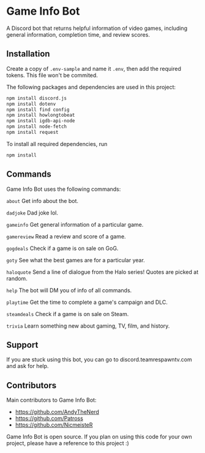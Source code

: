 # Game Info Bot
A Discord bot that returns helpful information of video games, including general information, completion time, and review scores.

## Installation
Create a copy of `.env-sample` and name it `.env`, then add the required tokens. This file won't be commited.

The following packages and dependencies are used in this project: 
```bash
npm install discord.js
npm install dotenv
npm install find config
npm install howlongtobeat
npm install igdb-api-node
npm install node-fetch
npm install request
```

To install all required dependencies, run 
```bash
npm install
```
## Commands
Game Info Bot uses the following commands:

`about` Get info about the bot.

`dadjoke` Dad joke lol.

`gameinfo`  Get general information of a particular game.

`gamereview` Read a review and score of a game.

`gogdeals` Check if a game is on sale on GoG.

`goty` See what the best games are for a particular year.

`haloquote` Send a line of dialogue from the Halo series! Quotes are picked at random.

`help` The bot will DM you of info of all commands.

`playtime`  Get the time to complete a game's campaign and DLC. 

`steamdeals` Check if a game is on sale on Steam.

`trivia` Learn something new about gaming, TV, film, and history.


## Support
If you are stuck using this bot, you can go to discord.teamrespawntv.com and ask for help.

## Contributors
Main contributors to Game Info Bot:

* https://github.com/AndyTheNerd 
* https://github.com/Patross 
* https://github.com/NicmeisteR 

Game Info Bot is open source. If you plan on using this code for your own project, please have a reference to this project :)